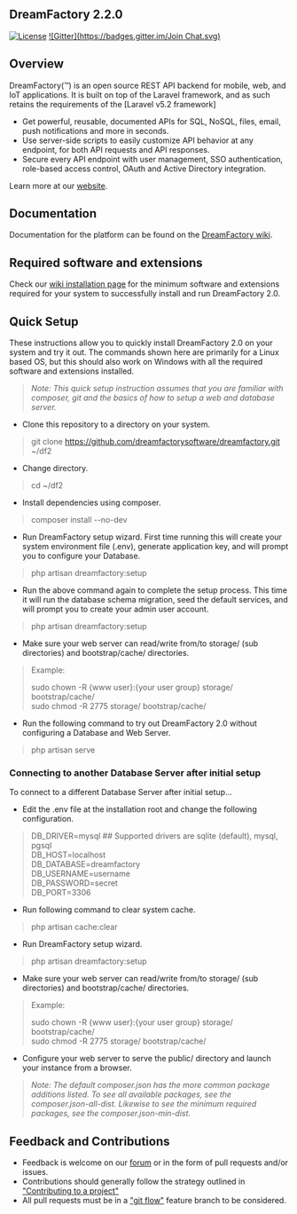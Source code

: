 ## DreamFactory 2.2.0

[![License](https://poser.pugx.org/dreamfactory/dreamfactory/license.svg)](http://www.apache.org/licenses/LICENSE-2.0)
[![Gitter](https://badges.gitter.im/Join Chat.svg)](https://gitter.im/dreamfactorysoftware/dreamfactory?utm_source=badge&utm_medium=badge&utm_campaign=pr-badge&utm_content=badge)

## Overview

DreamFactory(™) is an open source REST API backend for mobile, web, and IoT applications. 
It is built on top of the Laravel framework, and as such retains the requirements of the [Laravel v5.2 framework]

* Get powerful, reusable, documented APIs for SQL, NoSQL, files, email, push notifications and more in seconds.
* Use server-side scripts to easily customize API behavior at any endpoint, for both API requests and API responses.
* Secure every API endpoint with user management, SSO authentication, role-based access control, OAuth and Active Directory integration.

Learn more at our [website](https://www.dreamfactory.com).

## Documentation

Documentation for the platform can be found on the [DreamFactory wiki](http://wiki.dreamfactory.com).

## Required software and extensions

Check our [wiki installation page](http://wiki.dreamfactory.com/DreamFactory/Installation) for the minimum 
software and extensions required for your system to successfully install and run DreamFactory 2.0.

## Quick Setup

These instructions allow you to quickly install DreamFactory 2.0 on your system and try it out. 
The commands shown here are primarily for a Linux based OS, 
but this should also work on Windows with all the required software and extensions installed.

> _Note: This quick setup instruction assumes that you are familiar with composer, git and the basics of how to setup a web and database server._


* Clone this repository to a directory on your system.
> git clone https://github.com/dreamfactorysoftware/dreamfactory.git ~/df2

* Change directory.
> cd ~/df2

* Install dependencies using composer.
> composer install --no-dev

* Run DreamFactory setup wizard. First time running this will create your system environment file (.env), 
generate application key, and will prompt you to configure your Database.
> php artisan dreamfactory:setup

* Run the above command again to complete the setup process. This time it will run the database schema migration, 
seed the default services, and will prompt you to create your admin user account.
> php artisan dreamfactory:setup

* Make sure your web server can read/write from/to storage/ (sub directories) and bootstrap/cache/ directories.
> Example:
>
> sudo chown -R {www user}:{your user group} storage/ bootstrap/cache/<br>
> sudo chmod -R 2775 storage/ bootstrap/cache/

* Run the following command to try out DreamFactory 2.0 without configuring a Database and Web Server. 
>php artisan serve


### Connecting to another Database Server after initial setup

To connect to a different Database Server after initial setup...

* Edit the .env file at the installation root and change the following configuration.
> DB_DRIVER=mysql     ## Supported drivers are sqlite (default), mysql, pgsql<br>
> DB_HOST=localhost<br>
> DB_DATABASE=dreamfactory<br>
> DB_USERNAME=username<br>
> DB_PASSWORD=secret<br>
> DB_PORT=3306

* Run following command to clear system cache.
> php artisan cache:clear

* Run DreamFactory setup wizard.
> php artisan dreamfactory:setup

* Make sure your web server can read/write from/to storage/ (sub directories) and bootstrap/cache/ directories.
> Example:
>
> sudo chown -R {www user}:{your user group} storage/ bootstrap/cache/<br>
> sudo chmod -R 2775 storage/ bootstrap/cache/

* Configure your web server to serve the public/ directory and launch your instance from a browser.


> _Note: The default composer.json has the more common package additions listed. To see all available packages, 
> see the composer.json-all-dist. Likewise to see the minimum required packages, see the composer.json-min-dist._

## Feedback and Contributions

* Feedback is welcome on our [forum](http://community.dreamfactory.com/) or in the form of pull requests and/or issues.
* Contributions should generally follow the strategy outlined in ["Contributing to a project"](http://help.github.com/articles/fork-a-repo#contributing-to-a-project)
* All pull requests must be in a ["git flow"](http://github.com/nvie/gitflow) feature branch to be considered.
